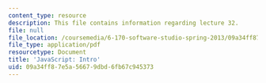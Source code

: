 ```yaml
---
content_type: resource
description: This file contains information regarding lecture 32.
file: null
file_location: /coursemedia/6-170-software-studio-spring-2013/09a34ff87e5a56679dbd6fb67c945373_MIT6_170S13_32-java-intro.pdf
file_type: application/pdf
resourcetype: Document
title: 'JavaScript: Intro'
uid: 09a34ff8-7e5a-5667-9dbd-6fb67c945373
---
```

